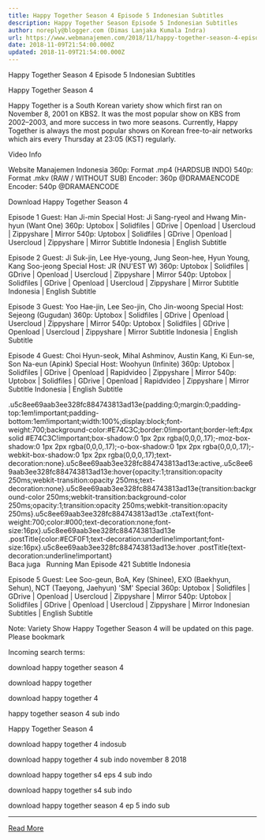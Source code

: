 ```yaml
---
title: Happy Together Season 4 Episode 5 Indonesian Subtitles
description: Happy Together Season Episode 5 Indonesian Subtitles
author: noreply@blogger.com (Dimas Lanjaka Kumala Indra)
url: https://www.webmanajemen.com/2018/11/happy-together-season-4-episode-5_10.html
date: 2018-11-09T21:54:00.000Z
updated: 2018-11-09T21:54:00.000Z
---
```


Happy Together Season 4 Episode 5 Indonesian Subtitles 
  
  
  Happy Together Season 4 
  
  Happy Together is a South Korean variety show which first ran on November 8, 2001 on KBS2.  It was the most popular show on KBS from 2002–2003, and more success in two more seasons.  Currently, Happy Together is always the most popular shows on Korean free-to-air networks which airs every Thursday at 23:05 (KST) regularly. 
  
  Video Info 
  
 Website Manajemen Indonesia 
  360p: Format .mp4 (HARDSUB INDO) 
  540p: Format .mkv (RAW / WITHOUT SUB) 
  Encoder: 360p @DRAMAENCODE 
  Encoder: 540p @DRAMAENCODE 
  
  Download Happy Together Season 4 
  
  Episode 1 
  Guest: Han Ji-min 
  Special Host: Ji Sang-ryeol and Hwang Min-hyun (Want One) 
  360p: Uptobox |  Solidfiles |  GDrive |  Openload |  Usercloud |  Zippyshare |  Mirror 
  540p: Uptobox |  Solidfiles |  GDrive |  Openload |  Usercloud |  Zippyshare | Mirror 
  Subtitle Indonesia | English Subtitle 
  
  Episode 2 
  Guest: Ji Suk-jin, Lee Hye-young, Jung Seon-hee, Hyun Young, Kang Soo-jeong 
  Special Host: JR (NU'EST W) 
  360p: Uptobox |  Solidfiles |  GDrive |  Openload |  Usercloud |  Zippyshare | Mirror 
  540p: Uptobox |  Solidfiles |  GDrive |  Openload |  Usercloud |  Zippyshare | Mirror 
  Subtitle Indonesia | English Subtitle 
  
  Episode 3 
  Guest: Yoo Hae-jin, Lee Seo-jin, Cho Jin-woong 
  Special Host: Sejeong (Gugudan) 
  360p: Uptobox |  Solidfiles |  GDrive |  Openload |  Usercloud |  Zippyshare | Mirror 
  540p: Uptobox |  Solidfiles |  GDrive |  Openload |  Usercloud |  Zippyshare | Mirror 
  Subtitle Indonesia | English Subtitle 
  
  Episode 4 
  Guest: Choi Hyun-seok, Mihal Ashminov, Austin Kang, Ki Eun-se, Son Na-eun (Apink) 
  Special Host: Woohyun (Infinite) 
  360p: Uptobox |  Solidfiles |  GDrive |  Openload |  Rapidvideo |  Zippyshare | Mirror 
  540p: Uptobox |  Solidfiles |  GDrive |  Openload |  Rapidvideo |  Zippyshare | Mirror 
  Subtitle Indonesia | English Subtitle 
  
  .u5c8ee69aab3ee328fc884743813ad13e{padding:0;margin:0;padding-top:1em!important;padding-bottom:1em!important;width:100%;display:block;font-weight:700;background-color:#E74C3C;border:0!important;border-left:4px solid #E74C3C!important;box-shadow:0 1px 2px rgba(0,0,0,.17);-moz-box-shadow:0 1px 2px rgba(0,0,0,.17);-o-box-shadow:0 1px 2px rgba(0,0,0,.17);-webkit-box-shadow:0 1px 2px rgba(0,0,0,.17);text-decoration:none}.u5c8ee69aab3ee328fc884743813ad13e:active,.u5c8ee69aab3ee328fc884743813ad13e:hover{opacity:1;transition:opacity 250ms;webkit-transition:opacity 250ms;text-decoration:none}.u5c8ee69aab3ee328fc884743813ad13e{transition:background-color 250ms;webkit-transition:background-color 250ms;opacity:1;transition:opacity 250ms;webkit-transition:opacity 250ms}.u5c8ee69aab3ee328fc884743813ad13e .ctaText{font-weight:700;color:#000;text-decoration:none;font-size:16px}.u5c8ee69aab3ee328fc884743813ad13e .postTitle{color:#ECF0F1;text-decoration:underline!important;font-size:16px}.u5c8ee69aab3ee328fc884743813ad13e:hover .postTitle{text-decoration:underline!important}  
 Baca juga   Running Man Episode 421 Subtitle Indonesia 
  
  
  Episode 5 
  Guest: Lee Soo-geun, BoA, Key (Shinee), EXO (Baekhyun, Sehun), NCT (Taeyong, Jaehyun) 
  'SM' Special 
  360p: Uptobox |  Solidfiles |  GDrive |  Openload |  Usercloud |  Zippyshare |  Mirror 
  540p: Uptobox |  Solidfiles |  GDrive |  Openload |  Usercloud |  Zippyshare | Mirror 
  Indonesian Subtitles | English Subtitle 
  
  Note: Variety Show Happy Together Season 4 will be updated on this page.  Please bookmark 
  
  Incoming search terms: 
  
  
  download happy together season 4 
  
  download happy together 
  
  download happy together 4 
  
  happy together season 4 sub indo 
  
  Happy Together Season 4 
  
  download happy together 4 indosub 
  
  download happy together 4 sub indo november 8 2018 
  
  download happy together s4 eps 4 sub indo 
  
  download happy together s4 sub indo 
  
  download happy together season 4 ep 5 indo sub<hr/> <a href="https://www.webmanajemen.com/2018/11/happy-together-season-4-episode-5_10.html" rel="follow" class="button" id="read-more">Read More</a>